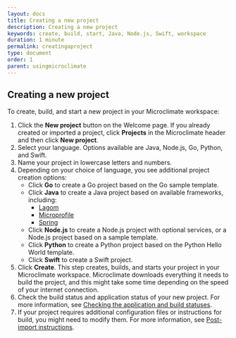 ```yaml
---
layout: docs
title: Creating a new project
description: Creating a new project
keywords: create, build, start, Java, Node.js, Swift, workspace
duration: 1 minute
permalink: creatingaproject
type: document
order: 1
parent: usingmicroclimate
---
```


## Creating a new project

To create, build, and start a new project in your Microclimate workspace:

1. Click the **New project** button on the Welcome page. If you already created or imported a project, click **Projects** in the Microclimate header and then click **New project**.
2. Select your language. Options available are Java, Node.js, Go, Python, and Swift.
3. Name your project in lowercase letters and numbers.
4. Depending on your choice of language, you see additional project creation options:
   - Click **Go** to create a Go project based on the Go sample template.
   - Click **Java** to create a Java project based on available frameworks, including:
     - [Lagom](https://developer.ibm.com/code/partners/reactive-platform/)
     - [Microprofile](https://microprofile.io/)
     - [Spring](https://spring.io/)
   - Click **Node.js** to create a Node.js project with optional services, or a Node.js project based on a sample template.
   - Click **Python** to create a Python project based on the Python Hello World template.
   - Click **Swift** to create a Swift project.
5. Click **Create**. This step creates, builds, and starts your project in your Microclimate workspace. Microclimate downloads everything it needs to build the project, and this might take some time depending on the speed of your internet connection.
6. Check the build status and application status of your new project. For more information, see [Checking the application and build statuses](checkingstatuses).
7. If your project requires additional configuration files or instructions for build, you might need to modify them. For more information, see [Post-import instructions](https://microclimate-dev2ops.github.io/importedprojects#post-import-instructions).
